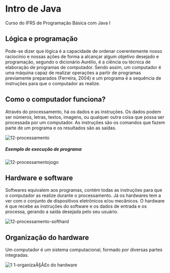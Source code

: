 # Intro de Java
Curso do IFRS de Programação Básica com Java I

## Lógica e programação
  Pode-se dizer que lógica é a capacidade de ordenar coerentemente nosso raciocínio e nossas ações de forma a alcançar algum objetivo desejado e programação, segundo o dicionário Aurélio, é a ciência ou técnica de elaboração de programas de computador. Sendo assim, um computador é uma máquina capaz de realizar operações a partir de programas previamente preparados (Ferreira, 2004) e um programa é a sequência de instruções para que o computador as realize.

## Como o computador funciona?
 Através do processamento, há os dados e as instruções. Os dados podem ser números, letras, textos, imagens, ou qualquer outra coisa que possa ser processada por um computador. As instruções são os comandos que fazem parte de um programa e os resultados são as saídas.

![12-processamento](https://github.com/isabelaacr/Java-intro/assets/118640598/024f26b2-ff1b-40f7-969e-3619faa89e57)

##### Exemplo de execução de programa

![12-processamentojogo](https://github.com/isabelaacr/Java-intro/assets/118640598/f4751139-1ad4-486c-ac7d-cb1c8959b1a1)

## Hardware e software

  Softwares equivalem aos programas, contém todas as instruções para que o computador as realize durante o processamento. Já os hardwares tem a ver com o conjunto de dispositivos eletrônicos e/ou mecânicos. O hardware é que recebe as instruções do software e os dados de entrada e os processa, gerando a saída desejada pelo seu usuário. 

![12-processamento-softhard](https://github.com/isabelaacr/Java-intro/assets/118640598/8d34c2ed-cea4-4aa5-a95b-9c06c49b704c)

## Organização do hardware
  Um computador é um sistema computacional, formado por diversas partes integradas.

![1 1-organizaÃ§Ã£o do hardware](https://github.com/isabelaacr/Java-intro/assets/118640598/1d7c8379-8ab5-4897-b26f-7550c1a2aaee)

